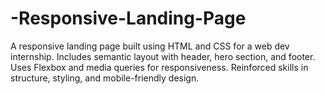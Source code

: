# -Responsive-Landing-Page
A responsive landing page built using HTML and CSS for a web dev internship. Includes semantic layout with header, hero section, and footer. Uses Flexbox and media queries for responsiveness. Reinforced skills in structure, styling, and mobile-friendly design.
